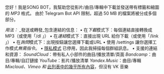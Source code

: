 您好！我是SONG BOT，我幫助您從影片/曲目/專輯中下載並發送帶有標籤和縮圖的 *MP3* 格式。 由於 Telegram Bot API 限制，超過 50 MB 的檔案將被分成多個部分。

*用法：*
_發送或轉發_包含連結的信息：
• 在*下載*模式下：每個連結直接轉換成MP3（或使用「/dl <links>」）
• 在*連結*模式下：直接出現 URL 給你下載（或使用「/link <links>」）
• 在*詢問*模式下：出現按鈕讓您選擇下載或URL
• 使用 /settings 讓你選擇工作模式*無需指令*。
• [隱私模式](https://core.telegram.org/bots#privacy-mode) 已停用，因此我掃描每個群組訊息。
• 支援的連結和資源：
*SoundCloud*：帶有私人小部件的曲目/播放清單/頁面
*Bandcamp*：曲目/專輯/自訂鏈接
*YouTube*：影片/播放清單
*Yandex.Music*：曲目/專輯
*Mixcloud、Vimeo 和* [此列表中的幾乎所有內容](https://github.com/yt-dlp/yt-dlp/blob/master/supportedsites.md)，但沒有 VK 音樂
